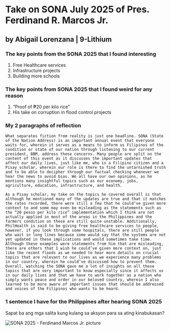 # Take on SONA July 2025 of Pres. Ferdinand R. Marcos Jr.
## by Abigail Lorenzana | 9-Lithium

### The key points from the SONA 2025 that I found interesting
1. Free Healthcare services
2. Infrastructure projects
3. Building more schools

### The key points from SONA 2025 that I found weird for any reason 
1. “Proof of ₱20 per kilo rice”
2. His take on corruption in flood control projects

### My 2 paragraphs of reflection 
	What separates fiction from reality is just one headline. SONA (State of the Nation Address) is an important annual event that everyone waits for, wherein it serves as a means to inform us Filipinos of the condition or state of our nation through listening to our current president, BBM, address these concerns. Many people are split on the content of this event as it discusses the important updates that affect our daily lives, just like me, who is a Filipino citizen and a Pisay scholar, wherein our role is there to find the untarnished truth and to be able to decipher through our factual checking whenever we hear the news to avoid bias. We all have our own opinions, as he mentions many insightful topics such as our economy, jobs, agriculture, education, infrastructure, and health.

	As a Pisay scholar, my take on the topics he covered overall is that although he mentioned many of the updates are true and that it matches the rates recorded, there were still a few that he could’ve given more context to and some may even be misleading as the statements such as the “20 pesos per kilo rice” implementation which I think are not actually applied in most of the areas in the Philippines and the farmers condition on these are still quite unstable. Additionally, PhilHealth is said to be giving free healthcare services to people, however, if you look through some hospitals, there are still people who wait in long lines because some would say that the systems are not yet updated in these implications and would sometimes take time. Although these examples were statements from him that are misleading, there are others that I wish he could’ve given more context on, just like the recent floods as we needed to hear more details on crucial topics that are relevant to our lives as we experience many problems in our country, wherein he could’ve discussed how to prevent them. Overall, watching the SONA gave me a lot of insights on all these topics that are very important to know especially since it affects us in our daily lives and that we have to work together as a nation who simply wants peace and order in our beloved country, wherein I also learned to be more aware of important issues that should be addressed and voices of the Filipinos who wants to be heard.

### 1 sentence I have for the Philippines after hearing SONA 2025
Sapat ba ang mga salita kung kulang sa aksyon para sa ating kinabukasan?

![SONA 2025 - Ferdinand Marcos Jr. picture](https://newsinfo.inquirer.net/files/2025/07/marcos-sona-01August2025.jpg)